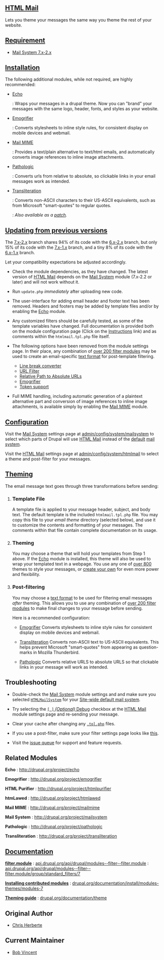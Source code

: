 ## [HTML Mail](http://drupal.org/project/htmlmail)
Lets you theme your messages the same way you theme the rest of your website.

## [Requirement](http://www.dict.org/bin/Dict?Form=Dict2&Database=*&Query=requirement)

*   [Mail System 7.x-2.x](http://drupal.org/project/mailsystem)

## [Installation](http://drupal.org/documentation/install/modules-themes/modules-7)

The following additional modules, while not required, are highly recommended:

*   [Echo](http://drupal.org/project/echo)

    :   Wraps your messages in a drupal theme.  Now you can "brand" your
         messages with the same logo, header, fonts, and styles as your website.

*   [Emogrifier](http://drupal.org/project/emogrifier)

    :   Converts stylesheets to inline style rules, for consistent display on
        mobile devices and webmail.

*   [Mail MIME](http://drupal.org/project/mailmime)

    :   Provides a text/plain alternative to text/html emails, and automatically
        converts image references to inline image attachments.

*   [Pathologic](http://drupal.org/project/pathologic)

    :   Converts urls from relative to absolute, so clickable links in your
        email messages work as intended.

*   [Transliteration](http://drupal.org/project/filter_transliteration)

    :   Converts non-ASCII characters to their US-ASCII equivalents, such
        as from Microsoft "smart-quotes" to regular quotes.

    :   *Also available as a [patch](http://drupal.org/node/1095278#comment-4219530).*

## [Updating from previous versions](http://drupal.org/node/250790)

The [7.x-2.x](http://drupal.org/node/1106064) branch shares 94% of its code
with the [6.x-2.x](http://drupal.org/node/1119548) branch, but only 15% of
its code with the [7.x-1.x](http://drupal.org/node/355250) branch, and a tiny
8% of its code with the [6.x-1.x](http://drupal.org/node/329828) branch.

Let your compatibility expectations be adjusted accordingly.

*   Check the module dependencies, as they have changed.  The latest version of
    [HTML Mail](http://drupal.org/project/htmlmail) depends on the
    [Mail System](http://drupal.org/project/mailsystem) module (7.x-2.2 or later)
    and will not work without it.

*   Run `update.php` *immediately* after uploading new code.

*   The user-interface for adding email header and footer text has been removed.
    Headers and footers may be added by template files and/or by enabling the
    [Echo](http://drupal.org/project/echo) module.

*   Any customized filters should be carefully tested, as some of the template
    variables have changed.  Full documentation is provided both on the module
    configuration page (Click on the <u>Instructions</u> link) and as comments
    within the `htmlmail.tpl.php` file itself.

*   The following options have been removed from the module settings page.  In
    their place, any combination of
    [over 200 filter modules](http://drupal.org/project/modules/?filters=type%3Aproject_project%20tid%3A63%20hash%3A1hbejm%20-bs_project_sandbox%3A1%20bs_project_has_releases%3A1)
    may be used to create an email-specific
    [text format](http://drupal.org/node/778976)
    for post-template filtering.

    *   [Line break converter](http://api.drupal.org/api/drupal/modules--filter--filter.module/function/_filter_autop/7)
    *   [URL Filter](http://api.drupal.org/api/drupal/modules--filter--filter.module/function/_filter_url/7)
    *   [Relative Path to Absolute URLs](http://drupal.org/project/rel_to_abs)
    *   [Emogrifier](http://www.pelagodesign.com/sidecar/emogrifier/)
    *   [Token support](http://drupal.org/project/token)

*   Full MIME handling, including automatic generation of a plaintext
    alternative part and conversion of image references to inline image
    attachments, is available simply by enabling the
    [Mail MIME](http://drupal.org/project/mailmime) module.

## [Configuration](http://drupal.org/files/images/htmlmail_settings_2.thumbnail.png)

Visit the [Mail System](http://drupal.org/project/mailsystem) settings page at
<u>admin/config/system/mailsystem</u>
to select which parts of Drupal will use
[HTML Mail](http://drupal.org/project/htmlmail)
instead of the
[default](http://api.drupal.org/api/drupal/modules--system--system.mail.inc/class/DefaultMailSystem/7)
[mail system](http://api.drupal.org/api/drupal/includes--mail.inc/function/drupal_mail_system/7).

Visit the [HTML Mail](http://drupal.org/project/htmlmail) settings page at
<u>admin/config/system/htmlmail</u>
to select a theme and post-filter for your messages.

## [Theming](http://drupal.org/documentation/theme)

The email message text goes through three transformations before sending:

1.  <h3>Template File</h3>

    A template file is applied to your message header, subject, and body text.
    The default template is the included `htmlmail.tpl.php` file.  You may copy
    this file to your <cite>email theme</cite> directory (selected below), and
    use it to customize the contents and formatting of your messages. The
    comments within that file contain complete documentation on its usage.

2.  <h3>Theming</h3>

    You may choose a theme that will hold your templates from Step 1 above. If
    the [Echo](http://drupal.org/project/echo) module is installed, this theme
    will also be used to wrap your templated text in a webpage.  You use any one
    of [over 800](http://drupal.org/project/themes) themes to style your
    messages, or [create your own](http://drupal.org/documentation/theme) for
    even more power and flexibility.

3.  <h3>Post-filtering</h3>

    You may choose a
    [text format](http://drupal.org/node/778976)
    to be used for filtering email messages *after* theming.
    This allows you to use any combination of
    [over 200 filter modules](http://drupal.org/project/modules/?filters=type%3Aproject_project%20tid%3A63%20hash%3A1hbejm%20-bs_project_sandbox%3A1%20bs_project_has_releases%3A1)
    to make final changes to your message before sending.

    Here is a recommended configuration:

    *   [Emogrifier](http://drupal.org/project/emogrifier)
        Converts stylesheets to inline style rules for consistent display on
        mobile devices and webmail.

    *   [Transliteration](http://drupal.org/project/filter_transliteration)
        Converts non-ASCII text to US-ASCII equivalents.  This helps prevent
        Microsoft "smart-quotes" from appearing as question-marks in
        Mozilla Thunderbird.

    *   [Pathologic](http://drupal.org/project/pathologic)
        Converts relative URLS to absolute URLS so that clickable links in
        your message will work as intended.

## Troubleshooting

*   Double-check the [Mail System](http://drupal.org/project/mailsystem)
    module settings and and make sure you selected
    <u><code>HTMLMailSystem</code></u> for your
    <u>Site-wide default mail system</u>.

*   Try selecting the <u><code>[ ]</code> *(Optional)* Debug</u> checkbox
    at the [HTML Mail](http://drupal.org/project/htmlmail) module
    settings page and re-sending your message.

*   Clear your cache after changing any <u><code>.tpl.php</code></u>
    files.

*   If you use a post-filter, make sure your filter settings page looks like
    [this](http://drupal.org/node/1130960).

*   Visit the [issue queue](http://drupal.org/project/issues/htmlmail)
    for support and feature requests.

## Related Modules

**Echo**
:   http://drupal.org/project/echo

**Emogrifier**
:   http://drupal.org/project/emogrifier

**HTML Purifier**
:   http://drupal.org/project/htmlpurifier

**htmLawed**
:   http://drupal.org/project/htmlawed

**Mail MIME**
:   http://drupal.org/project/mailmime

**Mail System**
:   http://drupal.org/project/mailsystem

**Pathologic**
:   http://drupal.org/project/pathologic

**Transliteration**
:   http://drupal.org/project/transliteration

## [Documentation](http://drupal.org/project/documentation)

**[filter.module](http://api.drupal.org/api/drupal/modules--filter--filter.module/6)**
:   [api.drupal.org/api/drupal/modules--filter--filter.module](http://api.drupal.org/api/drupal/modules--filter--filter.module/7)
:   [api.drupal.org/api/drupal/modules--filter--filter.module/group/standard_filters/7](http://api.drupal.org/api/drupal/modules--filter--filter.module/group/standard_filters/7)

**[Installing contributed modules](http://drupal.org/documentation/install/modules-themes/modules-7)**
:   [drupal.org/documentation/install/modules-themes/modules-7](http://drupal.org/documentation/install/modules-themes/modules-7)

**[Theming guide](http://drupal.org/documentation/theme)**
:   [drupal.org/documentation/theme](http://drupal.org/documentation/theme)

## Original Author

*   [Chris Herberte](http://drupal.org/user/1171)

## Current Maintainer

*   [Bob Vincent](http://drupal.org/user/36148)

